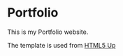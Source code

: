 # Portfolio

This is my Portfolio website.

The template is used from [HTML5 Up](https://www.instacart.com/datasets/grocery-shopping-2017) 
